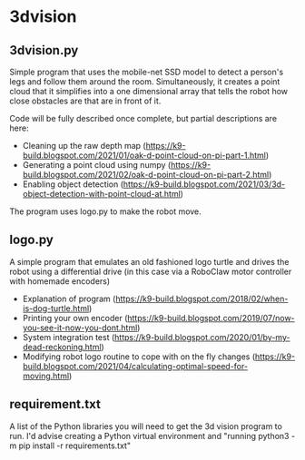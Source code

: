# 3dvision

## 3dvision.py
Simple program that uses the mobile-net SSD model to detect a person's legs and follow them around the room. Simultaneously, it creates a point cloud that it simplifies into a one dimensional array that tells the robot how close obstacles are that are in front of it.

Code will be fully described once complete, but partial descriptions are here:
* Cleaning up the raw depth map (https://k9-build.blogspot.com/2021/01/oak-d-point-cloud-on-pi-part-1.html)
* Generating a point cloud using numpy (https://k9-build.blogspot.com/2021/02/oak-d-point-cloud-on-pi-part-2.html)
* Enabling object detection (https://k9-build.blogspot.com/2021/03/3d-object-detection-with-point-cloud-at.html)

The program uses logo.py to make the robot move.

## logo.py
A simple program that emulates an old fashioned logo turtle and drives the robot using a differential drive (in this case via a RoboClaw motor controller with homemade encoders)
* Explanation of program (https://k9-build.blogspot.com/2018/02/when-is-dog-turtle.html)
* Printing your own encoder (https://k9-build.blogspot.com/2019/07/now-you-see-it-now-you-dont.html)
* System integration test (https://k9-build.blogspot.com/2020/01/by-my-dead-reckoning.html)
* Modifying robot logo routine to cope with on the fly changes (https://k9-build.blogspot.com/2021/04/calculating-optimal-speed-for-moving.html)

## requirement.txt
A list of the Python libraries you will need to get the 3d vision program to run. I'd advise creating a Python virtual environment and "running python3 -m pip install -r requirements.txt"
